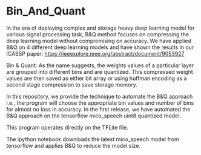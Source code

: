 # Bin_And_Quant

In the era of deploying complex and storage heavy deep learning model for various signal processing task, B&Q method focuses on compressing the deep learning model without compromising on accuracy. 
We have applied B&Q on 4 different deep learning models and have shown the results in our ICASSP paper: https://ieeexplore.ieee.org/abstract/document/9053927

Bin & Quant: 
	As the name suggests, the weights values of a particular layer are grouped into different bins and are quantized. This compressed weight values are then saved as either bit array or using huffman encoding as a second stage compression to save storage memory. 
	
In this repository, we provide the technique to automate the B&Q approach i.e., the program will choose the appropriate bin values and number of bins for almost no loss in accuracy. 
In the first release, we have automated the B&Q approach on the tensorflow mico_speech uint8 quantized model. 

This program operates directly on the TFLite file. 

The ipython notebook downloads the latest mico_speech model from tensorflow and applies B&Q to reduce the model size. 
